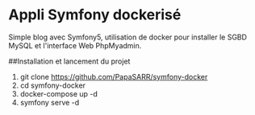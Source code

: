 # Appli Symfony dockerisé
Simple blog avec Symfony5, utilisation de docker pour installer le 
SGBD MySQL et l'interface Web PhpMyadmin.

##Installation et lancement du projet
1. git clone https://github.com/PapaSARR/symfony-docker
2. cd symfony-docker
3. docker-compose up -d
4. symfony serve -d